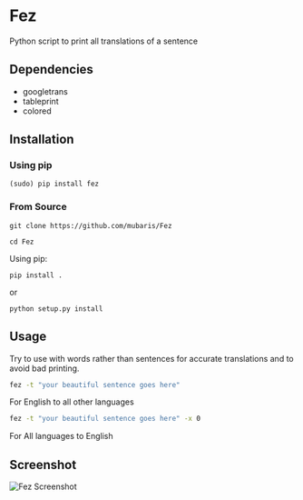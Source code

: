 # Fez
Python script to print all translations of a sentence


## Dependencies

* googletrans
* tableprint
* colored

## Installation

### Using pip

`(sudo) pip install fez`

### From Source

```
git clone https://github.com/mubaris/Fez

cd Fez
```

Using pip:

`pip install .`

or

`python setup.py install`


## Usage

Try to use with words rather than sentences for accurate translations and to avoid bad printing.


```sh
fez -t "your beautiful sentence goes here"
```
For English to all other languages

```sh
fez -t "your beautiful sentence goes here" -x 0
```
For All languages to English

## Screenshot

![Fez Screenshot](https://i.imgur.com/v8lxOHI.png)
